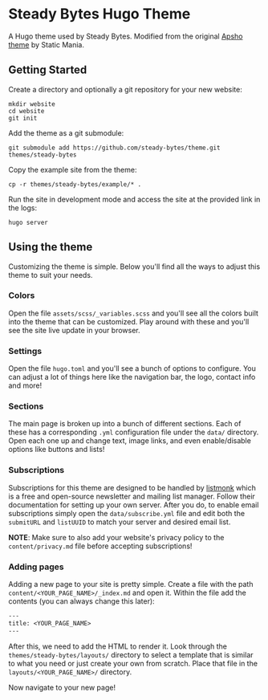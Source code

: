 # Steady Bytes Hugo Theme

A Hugo theme used by Steady Bytes. Modified from the original [Apsho theme](https://github.com/StaticMania/hugo-apsho) by Static Mania.

## Getting Started

Create a directory and optionally a git repository for your new website:

```shell
mkdir website
cd website
git init
```

Add the theme as a git submodule:

```shell
git submodule add https://github.com/steady-bytes/theme.git themes/steady-bytes
```

Copy the example site from the theme:

```shell
cp -r themes/steady-bytes/example/* .
```

Run the site in development mode and access the site at the provided link in the logs:

```shell
hugo server
```

## Using the theme

Customizing the theme is simple. Below you'll find all the ways to adjust this theme to suit your needs.

### Colors

Open the file `assets/scss/_variables.scss` and you'll see all the colors built into the theme that can be customized. Play around with these and you'll see the site live update in your browser.

### Settings

Open the file `hugo.toml` and you'll see a bunch of options to configure. You can adjust a lot of things here like the navigation bar, the logo, contact info and more!

### Sections

The main page is broken up into a bunch of different sections. Each of these has a corresponding `.yml` configuration file under the `data/` directory. Open each one up and change text, image links, and even enable/disable options like buttons and lists!

### Subscriptions

Subscriptions for this theme are designed to be handled by [listmonk](https://listmonk.app/) which is a free and open-source newsletter and mailing list manager. Follow their documentation for setting up your own server. After you do, to enable email subscriptions simply open the `data/subscribe.yml` file and edit both the `submitURL` and `listUUID` to match your server and desired email list.

**NOTE**: Make sure to also add your website's privacy policy to the `content/privacy.md` file before accepting subscriptions!

### Adding pages

Adding a new page to your site is pretty simple. Create a file with the path `content/<YOUR_PAGE_NAME>/_index.md` and open it. Within the file add the contents (you can always change this later):

```txt
---
title: <YOUR_PAGE_NAME>
---
```

After this, we need to add the HTML to render it. Look through the `themes/steady-bytes/layouts/` directory to select a template that is similar to what you need or just create your own from scratch. Place that file in the `layouts/<YOUR_PAGE_NAME>/` directory.

Now navigate to your new page!
